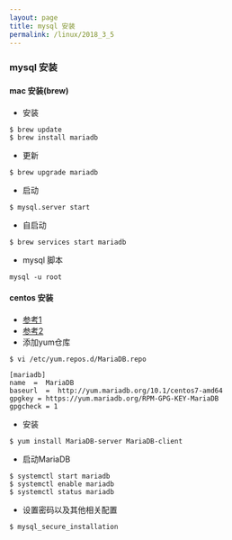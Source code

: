 ```yaml
---
layout: page
title: mysql 安装
permalink: /linux/2018_3_5
---
```


### mysql 安装

#### mac 安装(brew)
- 安装
```
$ brew update
$ brew install mariadb
```
- 更新
```
$ brew upgrade mariadb
```
- 启动
```
$ mysql.server start
```
- 自启动
```
$ brew services start mariadb
```
- mysql 脚本
```
mysql -u root
```

#### centos 安装
- [参考1](https://linux.cn/article-8320-1.html)
- [参考2](https://mariadb.com/kb/en/library/yum/)
- 添加yum仓库
```
$ vi /etc/yum.repos.d/MariaDB.repo
```    

```
[mariadb] 
name  =  MariaDB 
baseurl  =  http://yum.mariadb.org/10.1/centos7-amd64 
gpgkey = https://yum.mariadb.org/RPM-GPG-KEY-MariaDB 
gpgcheck = 1
```

- 安装
```
$ yum install MariaDB-server MariaDB-client
```

- 启动MariaDB
```
$ systemctl start mariadb
$ systemctl enable mariadb
$ systemctl status mariadb
```

- 设置密码以及其他相关配置
```
$ mysql_secure_installation
```